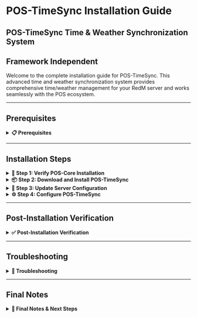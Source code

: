 # POS-TimeSync Installation Guide

## POS-TimeSync Time & Weather Synchronization System

## Framework Independent

Welcome to the complete installation guide for POS-TimeSync. This advanced time and weather synchronization system provides comprehensive time/weather management for your RedM server and works seamlessly with the POS ecosystem.

***

## Prerequisites
<details>

<summary><strong>📋 Prerequisites</strong></summary>

Before beginning the installation process, ensure you have:

* **POS-Core** properly installed and running (required)
* **Server access** with file modification permissions
* **Keymaster** access for script downloads
* **Recent server backup** (highly recommended)

{% hint style="danger" %}
**Critical Requirement**: POS-Core must be installed before POS-TimeSync. POS-TimeSync depends on POS-Core for core functionality.
{% endhint %}

</details>

***

## Installation Steps

<details>

<summary><strong>🚀 Step 1: Verify POS-Core Installation</strong></summary>

Before installing POS-TimeSync, ensure POS-Core is properly installed:

1. Navigate to your `resources/[POS]/` folder
2. Verify that `POS-Core` folder exists
3. Check that POS-Core is running without errors in your server console

```
resources/
└── [POS]/
   └── POS-Core/        ← This must exist
```

{% hint style="warning" %}
**Important**: If POS-Core is not installed, please install it first before proceeding with POS-TimeSync.
{% endhint %}

</details>

<details>

<summary><strong>📦 Step 2: Download and Install POS-TimeSync</strong></summary>

Download and install the POS-TimeSync script:

1. Access your **Keymaster** account
2. Download the **POS-TimeSync** script
3. Extract the downloaded files
4. Place the `POS-TimeSync` folder inside your `[POS]` directory

```
[POS]/
├── POS-Core/
└── POS-TimeSync/       ← Add this folder
```

</details>

<details>

<summary><strong>🔧 Step 3: Update Server Configuration</strong></summary>

Configure your server.cfg with the proper load order:

1. Open your `server.cfg` file
2. **Add** `ensure POS-TimeSync` after POS-Core:

```cfg
# POS Scripts
ensure POS-Core
ensure POS-TimeSync      ← Add this line here
```

{% hint style="warning" %}
**Load Order is Critical:** Make sure POS-TimeSync loads after POS-Core but can load before or after other POS scripts.
{% endhint %}

</details>

<details>

<summary><strong>⚙️ Step 4: Configure POS-TimeSync</strong></summary>

Configure POS-TimeSync to your liking:

1. Navigate to `resources/[POS]/POS-TimeSync/shared/config.lua`
2. **Review** and **modify** the configuration settings as needed
3. **Configure** the following key settings:
   * **Time Settings**: Enable/disable time synchronization
   * **Weather Settings**: Configure weather patterns and real-world weather
   * **Pattern Settings**: Define custom weather patterns
   * **Commands**: Admin commands for time/weather management
4. **Save** your changes

```lua
Config = {
    -- Time synchronization settings
    UseTime = true,  -- Whether to use the in-game time synchronization system
    RealTime = false,  -- Whether to use real-world time
    DayDuration = 4 * 3600,  -- Duration of the in-game day (in seconds)
    NightDuration = 2 * 3600,  -- Duration of the in-game night (in seconds)
    
    DefaultTransition = 5000.0,  -- Default transition time for weather and time changes

    -- Weather synchronization settings
    UseWeather = true,  -- Whether to use weather synchronization
    CityRealWeather = 'Bucharest',  -- City name for real-time weather data
    RealWeatherCache = 180,  -- Time to cache real-world weather data
    
    -- Weather pattern settings
    WeatherPattern = false,  -- Default weather pattern
    SnowInWeatherSnow = true,  -- Snow on ground when weather is snowy
    DayTime = {6, 18}  -- Daytime hours range
}
```

5. **Configure Weather Patterns**:

```lua
Config.Pattern = {
    Cycle = 60000,  -- Time to cycle weather patterns (in ms)
    
    Patterns = {
        Christmas = {
            weather = {
                'sunny', 'sunny', 'snow', 'overcast', 'sunny', 'misty', 'snow', 'fog'
            },
            transition = 15 * 1000,  -- 15 seconds transition
            snow = true,  -- Snow will be on the ground
        },
        
        Summer = {
            weather = {'sunny', 'sunny', 'sunny', 'clouds', 'thunderstorm'},
            transition = 15 * 1000,
            snow = false,
        },
        
        Apocalypse = {
            weather = {'hurricane', 'thunderstorm', 'sandstorm', 'blizzard'},
            transition = 15 * 1000,
            snow = false,
        },
    }
}
```

{% hint style="info" %}
**Configuration**: Review all available options in the config.lua file and adjust them to match your server's needs. This includes time cycles, weather patterns, and real-world weather integration.
{% endhint %}

</details>

***

## Post-Installation Verification
<details>

<summary><strong>✅ Post-Installation Verification</strong></summary>

#### Testing Your Installation

1. **Start your server** and monitor the console for errors
2. **Join with a test character** and verify:
   * No console errors related to POS-TimeSync
   * Time synchronization working correctly
   * Weather changes functioning properly
   * Admin commands operational

#### Common Success Indicators

* ✅ No console errors related to POS-TimeSync
* ✅ POS-Core integration messages appear in console
* ✅ Time synchronization active and working
* ✅ Weather patterns cycling correctly
* ✅ Real-world weather integration (if enabled)
* ✅ Admin commands functional
* ✅ Server starts without POS-TimeSync related errors

</details>

***

## Troubleshooting

<details>

<summary><strong>🔧 Troubleshooting</strong></summary>

#### Common Issues

**Console Errors About Load Order**

* Verify POS-TimeSync is loaded after POS-Core
* Check that POS-Core is running without errors

**POS-Core Integration Issues**

* Ensure POS-Core is properly installed and running
* Check that POS-Core loads before POS-TimeSync
* Verify POS-Core configuration is correct

**Time Synchronization Not Working**

* Check UseTime setting in config.lua
* Verify time duration settings are correct
* Test with different time configurations

**Weather System Issues**

* Check UseWeather setting in config.lua
* Verify weather pattern configurations
* Test with different weather patterns

**Real-World Weather Not Working**

* Check CityRealWeather setting
* Verify internet connectivity for weather API
* Test with different city names

**Admin Commands Not Working**

* Check command permissions in config.lua
* Verify user groups have correct permissions
* Test with different admin levels

#### Getting Support

If you encounter issues not covered here:

1. **Check Console**: Look for specific error messages
2. **Verify Steps**: Ensure each installation step was completed
3. **Check POS-Core**: Ensure POS-Core is working properly
4. **Test Configuration**: Verify all config settings are correct
5. **Contact Support**: Reach out with console logs and specific error descriptions

</details>

***

## Final Notes 

<details>

<summary><strong>📝 Final Notes & Next Steps</strong></summary>

{% hint style="success" %}
**Installation Complete!**\
Your POS-TimeSync time and weather system is now installed and ready for use.
{% endhint %}

#### Important Reminders

* POS-TimeSync depends on POS-Core - ensure it's always running
* Keep your server backup safe for recovery purposes
* Monitor server performance after installation
* Regular backups are essential for server stability

#### Next Steps

* Configure time cycles to match your server's gameplay
* Set up weather patterns for different seasons/events
* Configure real-world weather integration (if desired)
* Test admin commands for time/weather management
* Train your staff on the new time/weather system
* Review documentation for advanced configuration options

Your RedM server now has a comprehensive time and weather management system that integrates seamlessly with the POS ecosystem!

</details>